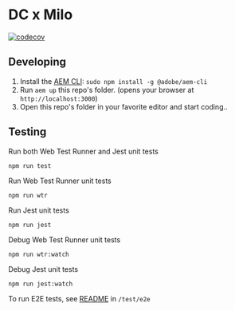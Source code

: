 # DC x Milo

[![codecov](https://codecov.io/github/adobecom/dc/graph/badge.svg)](https://codecov.io/github/adobecom/dc)

## Developing
1. Install the [AEM CLI](https://github.com/adobe/helix-cli): `sudo npm install -g @adobe/aem-cli`
1. Run `aem up` this repo's folder. (opens your browser at `http://localhost:3000`)
1. Open this repo's folder in your favorite editor and start coding..

## Testing

Run both Web Test Runner and Jest unit tests
```
npm run test
```
Run Web Test Runner unit tests
```
npm run wtr
```
Run Jest unit tests
```
npm run jest
```
Debug Web Test Runner unit tests
```
npm run wtr:watch
```
Debug Jest unit tests
```
npm run jest:watch
```
To run E2E tests, see [README](./test/e2e/README.md) in `/test/e2e`

